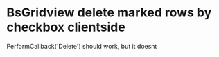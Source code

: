 # BsGridview delete marked rows by checkbox clientside
PerformCallback('Delete') should work, but it doesnt


